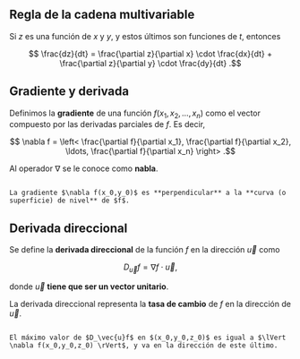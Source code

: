 ## Regla de la cadena multivariable

Si $z$ es una función de $x$ y $y$, y estos últimos son funciones de $t$, entonces

$$
\frac{dz}{dt} = \frac{\partial z}{\partial x} \cdot \frac{dx}{dt} + \frac{\partial z}{\partial y} \cdot \frac{dy}{dt}
.$$

## Gradiente y derivada

Definimos la **gradiente** de una función $f(x_1,x_2,\ldots,x_n)$ como el vector compuesto por las derivadas parciales de $f$. Es decir,

$$
\nabla f = \left< \frac{\partial f}{\partial x_1}, \frac{\partial f}{\partial x_2}, \ldots, \frac{\partial f}{\partial x_n} \right> 
.$$

Al operador $\nabla$ se le conoce como **nabla**.

```ad-theorem

La gradiente $\nabla f(x_0,y_0)$ es **perpendicular** a la **curva (o superficie) de nivel** de $f$.

```

## Derivada direccional

Se define la **derivada direccional** de la función $f$ en la dirección $\vec{u}$ como

$$
D_\vec{u} f = \nabla f \cdot \vec{u}
,$$

donde $\vec{u}$ **tiene que ser un vector unitario**.

La derivada direccional representa la **tasa de cambio** de $f$ en la dirección de $\vec{u}$.

```ad-theorem

El máximo valor de $D_\vec{u}f$ en $(x_0,y_0,z_0)$ es igual a $\lVert \nabla f(x_0,y_0,z_0) \rVert$, y va en la dirección de este último.

```
